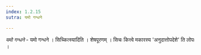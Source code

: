 ```yaml
---
index: 1.2.15
sutra: यमो गन्धने

---
```

_यमो गन्धने_ - यमो गन्धने । सिच्कित्स्यादिति । शेषपूरणम् । सिचः कित्त्वे मकारस्य 'अनुदात्तोपदेशे' ति लोपः ।